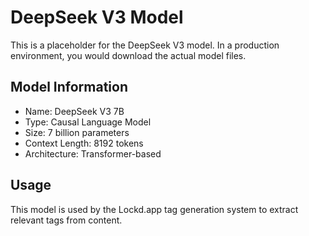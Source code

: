 # DeepSeek V3 Model

This is a placeholder for the DeepSeek V3 model. In a production environment, you would download the actual model files.

## Model Information

- Name: DeepSeek V3 7B
- Type: Causal Language Model
- Size: 7 billion parameters
- Context Length: 8192 tokens
- Architecture: Transformer-based

## Usage

This model is used by the Lockd.app tag generation system to extract relevant tags from content.
